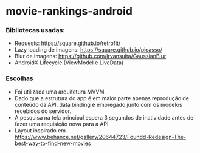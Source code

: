 # movie-rankings-android

### Bibliotecas usadas:
- Requests: https://square.github.io/retrofit/
- Lazy loading de imagens: https://square.github.io/picasso/
- Blur de imagens: https://github.com/jrvansuita/GaussianBlur
- AndroidX Lifecycle (ViewModel e LiveData)

### Escolhas
- Foi utilizada uma arquitetura MVVM. 
- Dado que a estrutura do app é em maior parte apenas reprodução de conteúdo da API, data binding é empregado junto com os modelos recebidos do servidor.
- A pesquisa na tela principal espera 3 segundos de inatividade antes de fazer uma requisição nova para a API
- Layout inspirado em https://www.behance.net/gallery/20644723/Foundd-Redesign-The-best-way-to-find-new-movies
